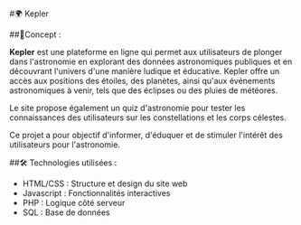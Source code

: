 #🌍 Kepler

##🎯Concept :

**Kepler** est une plateforme en ligne qui permet aux utilisateurs de plonger dans l'astronomie en explorant des données astronomiques publiques et en découvrant l'univers d'une manière ludique et éducative. Kepler offre un accès aux positions des étoiles, des planètes, ainsi qu'aux événements astronomiques à venir, tels que des éclipses ou des pluies de météores.

Le site propose également un quiz d'astronomie pour tester les connaissances des utilisateurs sur les constellations et les corps célestes.

Ce projet a pour objectif d'informer, d'éduquer et de stimuler l'intérêt des utilisateurs pour l'astronomie.

##🛠️ Technologies utilisées :

- HTML/CSS : Structure et design du site web 
- Javascript : Fonctionnalités interactives
- PHP : Logique côté serveur
- SQL : Base de données
